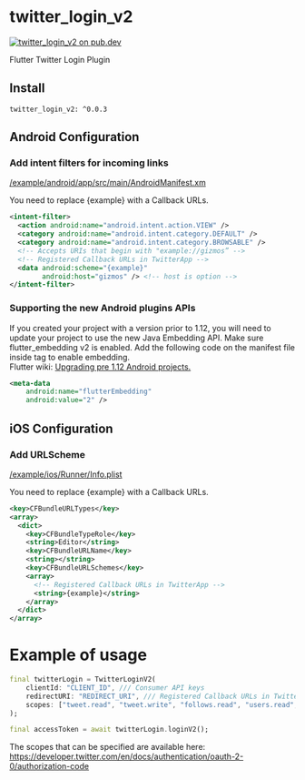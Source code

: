 # twitter_login_v2

[![twitter_login_v2 on pub.dev][pub_badge]][pub_link]


Flutter Twitter Login Plugin

## Install

```
twitter_login_v2: ^0.0.3
```

## Android Configuration

### Add intent filters for incoming links

[/example/android/app/src/main/AndroidManifest.xm](https://github.com/anycloud-inc/flutter_twitter_login_v2/blob/master/example/android/app/src/main/AndroidManifest.xml)

You need to replace {example} with a Callback URLs.

```xml
<intent-filter>
  <action android:name="android.intent.action.VIEW" />
  <category android:name="android.intent.category.DEFAULT" />
  <category android:name="android.intent.category.BROWSABLE" />
  <!-- Accepts URIs that begin with "example://gizmos” -->
  <!-- Registered Callback URLs in TwitterApp -->
  <data android:scheme="{example}"
        android:host="gizmos" /> <!-- host is option -->
</intent-filter>
```

### Supporting the new Android plugins APIs

If you created your project with a version prior to 1.12, you will need to update your project to use the new Java Embedding API.
Make sure flutter_embedding v2 is enabled. Add the following code on the manifest file inside <application> tag to enable embedding.  
Flutter wiki: [Upgrading pre 1.12 Android projects.](https://github.com/flutter/flutter/wiki/Upgrading-pre-1.12-Android-projects)

```xml
<meta-data
    android:name="flutterEmbedding"
    android:value="2" />
```

## iOS Configuration

### Add URLScheme

[/example/ios/Runner/Info.plist](https://github.com/anycloud-inc/flutter_twitter_login_v2/blob/master/example/ios/Runner/Info.plist)

You need to replace {example} with a Callback URLs.

```xml
<key>CFBundleURLTypes</key>
<array>
  <dict>
    <key>CFBundleTypeRole</key>
    <string>Editor</string>
    <key>CFBundleURLName</key>
    <string></string>
    <key>CFBundleURLSchemes</key>
    <array>
      <!-- Registered Callback URLs in TwitterApp -->
      <string>{example}</string>
    </array>
  </dict>
</array>
```

# Example of usage

```dart
final twitterLogin = TwitterLoginV2(
    clientId: "CLIENT_ID", /// Consumer API keys
    redirectURI: "REDIRECT_URI", /// Registered Callback URLs in TwitterApp
    scopes: ["tweet.read", "tweet.write", "follows.read", "users.read","offline.access"]
);

final accessToken = await twitterLogin.loginV2();
```

The scopes that can be specified are available here: https://developer.twitter.com/en/docs/authentication/oauth-2-0/authorization-code


[pub_badge]: https://img.shields.io/pub/v/twitter_login_v2.svg
[pub_link]: https://pub.dev/packages/twitter_login_v2
